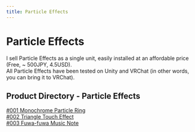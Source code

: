 ```yaml
---
title: Particle Effects
---
```


# Particle Effects

I sell Particle Effects as a single unit, easily installed at an affordable price (Free, ~ 500JPY, 4.5USD).  
All Particle Effects have been tested on Unity and VRChat (in other words, you can bring it to VRChat).

## Product Directory - Particle Effects

<div class="two-grid">
    <div>
        <a href="/unity/particle-system/packages/001">#001 Monochrome Particle Ring</a>
    </div>
    <div>
        <a href="/unity/particle-system/packages/002">#002 Triangle Touch Effect</a>
    </div>
    <div>
        <a href="/unity/particle-system/packages/003">#003 Fuwa-fuwa Music Note</a>
    </div>
</div>

